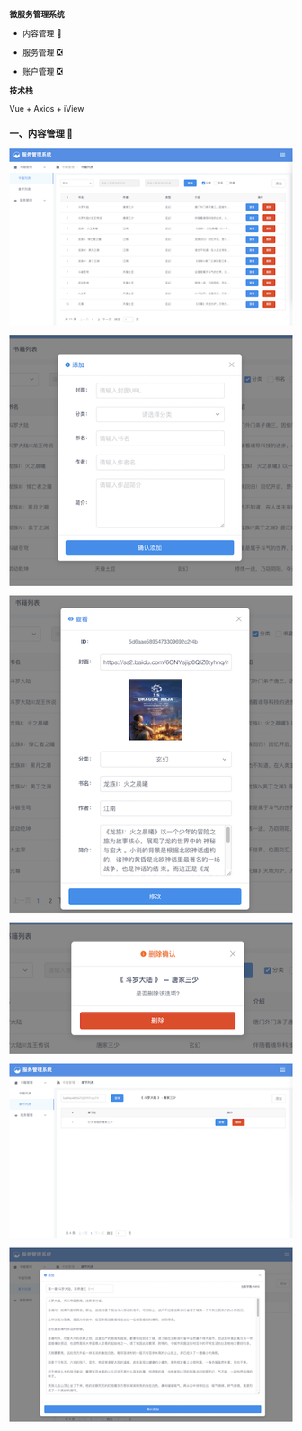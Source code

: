 **微服务管理系统**

- 内容管理  🌻

- 服务管理  ❎ 

- 账户管理  ❎



**技术栈**

Vue + Axios + iView



### 一、内容管理  🌻



![](https://github.com/ruoshy/Image/blob/master/cloud-book/1.png?raw=true)





![](https://github.com/ruoshy/Image/blob/master/cloud-book/3.png?raw=true)





![](https://github.com/ruoshy/Image/blob/master/cloud-book/4.png?raw=true)



![](https://github.com/ruoshy/Image/blob/master/cloud-book/2.png?raw=true)





![](https://github.com/ruoshy/Image/blob/master/cloud-book/5.png?raw=true)





![](https://github.com/ruoshy/Image/blob/master/cloud-book/6.png?raw=true)
